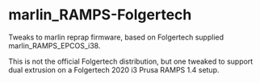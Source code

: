 # marlin_RAMPS-Folgertech
Tweaks to marlin reprap firmware, based on Folgertech supplied marlin_RAMPS_EPCOS_i38.

This is not the official Folgertech distribution, but one tweaked to support 
dual extrusion on a Folgertech 2020 i3 Prusa RAMPS 1.4 setup.
